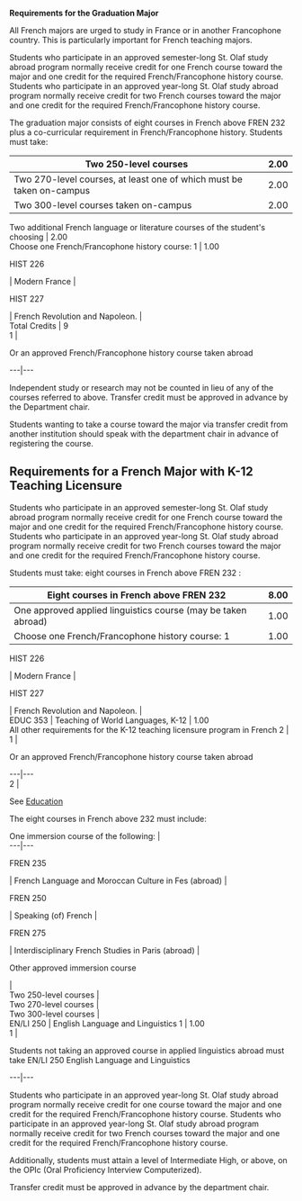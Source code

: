 **Requirements for the Graduation Major**

All French majors are urged to study in France or in another Francophone
country. This is particularly important for French teaching majors.

Students who participate in an approved semester-long St. Olaf study abroad
program normally receive credit for one French course toward the major and one
credit for the required French/Francophone history course. Students who
participate in an approved year-long St. Olaf study abroad program normally
receive credit for two French courses toward the major and one credit for the
required French/Francophone history course.

The graduation major consists of eight courses in French above  FREN 232  plus
a co-curricular requirement in French/Francophone history. Students must take:

Two 250-level courses  |  2.00  
---|---  
Two 270-level courses, at least one of which must be taken on-campus  |  2.00  
Two 300-level courses taken on-campus  |  2.00  
Two additional French language or literature courses of the student's choosing
|  2.00  
Choose one French/Francophone history course:  1  |  1.00  
  
HIST 226

|  Modern France  |  
  
HIST 227

|  French Revolution and Napoleon.  |  
Total Credits  |  9  
1  |

Or an approved French/Francophone history course taken abroad  
  
---|---  
  
Independent study or research may not be counted in lieu of any of the courses
referred to above. Transfer credit must be approved in advance by the
Department chair.

Students wanting to take a course toward the major via transfer credit from
another institution should speak with the department chair in advance of
registering the course.

##  Requirements for a French Major with K-12 Teaching Licensure

Students who participate in an approved semester-long St. Olaf study abroad
program normally receive credit for one French course toward the major and one
credit for the required French/Francophone history course. Students who
participate in an approved year-long St. Olaf study abroad program normally
receive credit for two French courses toward the major and one credit for the
required French/Francophone history course.

Students must take: eight courses in French above  FREN 232  :

Eight courses in French above FREN 232  |  8.00  
---|---  
One approved applied linguistics course (may be taken abroad)  |  1.00  
Choose one French/Francophone history course:  1  |  1.00  
  
HIST 226

|  Modern France  |  
  
HIST 227

|  French Revolution and Napoleon.  |  
EDUC 353  |  Teaching of World Languages, K-12  |  1.00  
All other requirements for the K-12 teaching licensure program in French  2  |  
1  |

Or an approved French/Francophone history course taken abroad  
  
---|---  
2  |

See [ Education ](/archive/2015-2016/academic-programs/education/)  
  
The eight courses in French above 232 must include:

One immersion course of the following:  |  
---|---  
  
FREN 235

|  French Language and Moroccan Culture in Fes (abroad)  |  
  
FREN 250

|  Speaking (of) French  |  
  
FREN 275

|  Interdisciplinary French Studies in Paris (abroad)  |  
  
Other approved immersion course

|  
Two 250-level courses  |  
Two 270-level courses  |  
Two 300-level courses  |  
EN/LI 250  |  English Language and Linguistics  1  |  1.00  
1  |

Students not taking an approved course in applied linguistics abroad must take
EN/LI 250 English Language and Linguistics  
  
---|---  
  
Students who participate in an approved year-long St. Olaf study abroad
program normally receive credit for one course toward the major and one credit
for the required French/Francophone history course. Students who participate
in an approved year-long St. Olaf study abroad program normally receive credit
for two French courses toward the major and one credit for the required
French/Francophone history course.

Additionally, students must attain a level of Intermediate High, or above, on
the OPIc (Oral Proficiency Interview Computerized).

Transfer credit must be approved in advance by the department chair.

